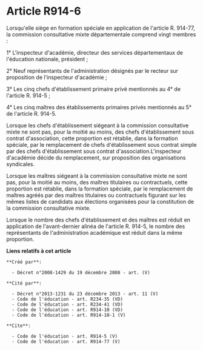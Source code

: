 # Article R914-6

Lorsqu'elle siège en formation spéciale en application de l'article R. 914-77, la commission consultative mixte
départementale comprend vingt membres : 

1° L'inspecteur d'académie, directeur des services départementaux de l'éducation nationale, président ; 

2° Neuf représentants de l'administration désignés par le recteur sur proposition de l'inspecteur d'académie ; 

3° Les cinq chefs d'établissement primaire privé mentionnés au 4° de l'article R. 914-5 ; 

4° Les cinq maîtres des établissements primaires privés mentionnés au 5° de l'article R. 914-5. 

Lorsque les chefs d'établissement siégeant à la commission consultative mixte ne sont pas, pour la moitié au moins, des chefs
d'établissement sous contrat d'association, cette proportion est rétablie, dans la formation spéciale, par le remplacement de
chefs d'établissement sous contrat simple par des chefs d'établissement sous contrat d'association.L'inspecteur d'académie
décide du remplacement, sur proposition des organisations syndicales. 

Lorsque les maîtres siégeant à la commission consultative mixte ne sont pas, pour la moitié au moins, des maîtres titulaires
ou contractuels, cette proportion est rétablie, dans la formation spéciale, par le remplacement de maîtres agréés par des
maîtres titulaires ou contractuels figurant sur les mêmes listes de candidats aux élections organisées pour la constitution
de la commission consultative mixte. 

Lorsque le nombre des chefs d'établissement et des maîtres est réduit en application de l'avant-dernier alinéa de l'article
R. 914-5, le nombre des représentants de l'administration académique est réduit dans la même proportion.

**Liens relatifs à cet article**

	**Créé par**:

	  - Décret n°2008-1429 du 19 décembre 2008 - art. (V)

	**Cité par**:

	  - Décret n°2013-1231 du 23 décembre 2013 - art. 11 (V)
	  - Code de l'éducation - art. R234-35 (VD)
	  - Code de l'éducation - art. R234-41 (VD)
	  - Code de l'éducation - art. R914-10 (VD)
	  - Code de l'éducation - art. R914-10-1 (V)

	**Cite**:

	  - Code de l'éducation - art. R914-5 (V)
	  - Code de l'éducation - art. R914-77 (V)
